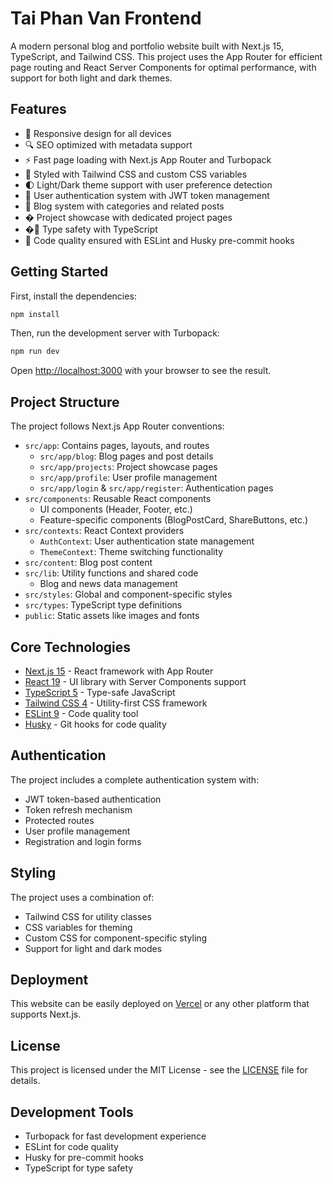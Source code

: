 # Tai Phan Van Frontend

A modern personal blog and portfolio website built with Next.js 15, TypeScript, and Tailwind CSS. This project uses the App Router for efficient page routing and React Server Components for optimal performance, with support for both light and dark themes.

## Features

- 📱 Responsive design for all devices
- 🔍 SEO optimized with metadata support
- ⚡ Fast page loading with Next.js App Router and Turbopack
- 🎨 Styled with Tailwind CSS and custom CSS variables
- 🌓 Light/Dark theme support with user preference detection
- 🔐 User authentication system with JWT token management
- 📝 Blog system with categories and related posts
- � Project showcase with dedicated project pages
- �🔄 Type safety with TypeScript
- 🧹 Code quality ensured with ESLint and Husky pre-commit hooks

## Getting Started

First, install the dependencies:

```bash
npm install
```

Then, run the development server with Turbopack:

```bash
npm run dev
```

Open [http://localhost:3000](http://localhost:3000) with your browser to see the result.

## Project Structure

The project follows Next.js App Router conventions:

- `src/app`: Contains pages, layouts, and routes
  - `src/app/blog`: Blog pages and post details
  - `src/app/projects`: Project showcase pages
  - `src/app/profile`: User profile management
  - `src/app/login` & `src/app/register`: Authentication pages
- `src/components`: Reusable React components
  - UI components (Header, Footer, etc.)
  - Feature-specific components (BlogPostCard, ShareButtons, etc.)
- `src/contexts`: React Context providers
  - `AuthContext`: User authentication state management
  - `ThemeContext`: Theme switching functionality
- `src/content`: Blog post content
- `src/lib`: Utility functions and shared code
  - Blog and news data management
- `src/styles`: Global and component-specific styles
- `src/types`: TypeScript type definitions
- `public`: Static assets like images and fonts

## Core Technologies

- [Next.js 15](https://nextjs.org) - React framework with App Router
- [React 19](https://react.dev/) - UI library with Server Components support
- [TypeScript 5](https://www.typescriptlang.org/) - Type-safe JavaScript
- [Tailwind CSS 4](https://tailwindcss.com/) - Utility-first CSS framework
- [ESLint 9](https://eslint.org/) - Code quality tool
- [Husky](https://typicode.github.io/husky/) - Git hooks for code quality

## Authentication

The project includes a complete authentication system with:

- JWT token-based authentication
- Token refresh mechanism
- Protected routes
- User profile management
- Registration and login forms

## Styling

The project uses a combination of:

- Tailwind CSS for utility classes
- CSS variables for theming
- Custom CSS for component-specific styling
- Support for light and dark modes

## Deployment

This website can be easily deployed on [Vercel](https://vercel.com/new) or any other platform that supports Next.js.

## License

This project is licensed under the MIT License - see the [LICENSE](./LICENSE) file for details.

## Development Tools

- Turbopack for fast development experience
- ESLint for code quality
- Husky for pre-commit hooks
- TypeScript for type safety
